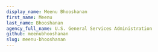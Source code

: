 ```yaml
---
display_name: Meenu Bhooshanan
first_name: Meenu
last_name: Bhooshanan
agency_full_name: U.S. General Services Administration
github: meenubhooshanan
slug: meenu-bhooshanan
---
```

